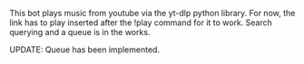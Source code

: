 This bot plays music from youtube via the yt-dlp python library. For now, the link has to play inserted after the !play command for it to work. Search querying and a queue is in the works.

UPDATE: Queue has been implemented.
